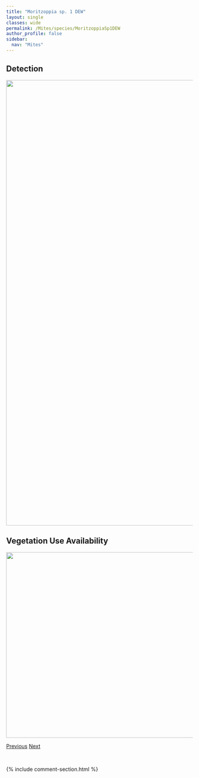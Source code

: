 ```yaml
---
title: "Moritzoppia sp. 1 DEW"
layout: single
classes: wide
permalink: /Mites/species/MoritzoppiaSp1DEW
author_profile: false
sidebar:
  nav: "Mites"
---
```


<h2>Detection</h2>

<a href="https://drive.google.com/uc?export=view&id=1MVQzofK8XAinT7_kjrz_KeG7NBiQCGjA">
<img src="https://drive.google.com/uc?export=view&id=1MVQzofK8XAinT7_kjrz_KeG7NBiQCGjA" height = "1200" width = "800">
</a>


<h2>Vegetation Use Availability</h2>

<a href="https://drive.google.com/uc?export=view&id=1R62pek5bQg9d36N6GeSNpPxNbr_QsWIa">
<img src="https://drive.google.com/uc?export=view&id=1R62pek5bQg9d36N6GeSNpPxNbr_QsWIa" height = "500" width = "1000">
</a>


<a href="/DevelopmentWebsite/Mites/species/MesotritiaNuda" class="pagination--pager" title="Mesotritia nuda">Previous</a> <a href="/DevelopmentWebsite/Mites/species/MucronothrusNasalis" class="pagination--pager" title="Mucronothrus nasalis">Next</a>

<p>&nbsp;</p>

{% include comment-section.html %}
